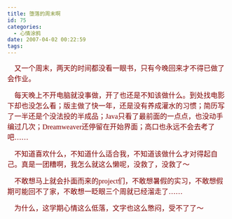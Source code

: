```yaml
---
title: 堕落的周末啊
id: 75
categories:
  - 心情涂鸦
date: 2007-04-02 00:22:59
tags:
---
```


<div id="msgcns!DA984E57EDE76A7C!940" class="bvMsg"><div>

<span style="font-family:宋体;"><font color="#800000" size="3">    又一个周末，两天的时间都没看一眼书，只有今晚回来才不得已做了会作业。</font></span>

<font color="#800000"><font size="3"><span style="font-family:宋体;">    每天晚上不开电脑就没事做，开了也还是不知该做什么。到处找电影下却也没怎么看；版主做了快一年，还是没有养成灌水的习惯；简历写了一半还是个没法投的半成品；</span><span lang="EN-US"><font face="Times New Roman">Java</font></span><span style="font-family:宋体;">只看了最前面的一点点，也没动手编过几次；</span><span lang="EN-US"><font face="Times New Roman">Dreamweaver</font></span><span style="font-family:宋体;">还停留在开始界面；高口也永远不会去考了吧……</span></font></font>

<span style="font-family:宋体;"><font color="#800000" size="3">    不知道喜欢什么，不知道什么适合我，不知道该做什么才对得起自己。真是一团糟啊，我怎么就这么懒呢，没救了，没救了～</font></span>

<font color="#800000"><font size="3"><span style="font-family:宋体;">    不敢想马上就会扑面而来的</span><span lang="EN-US"><font face="Times New Roman">project</font></span><span style="font-family:宋体;">们，不敢想暑假的实习，不敢想假期可能回不了家，不敢想一眨眼三个周就已经溜走了……</span></font></font>

<span style="font-family:宋体;"><font color="#800000" size="3">    为什么，这学期心情这么低落，文字也这么憋闷，受不了了～</font></span>
</div></div>